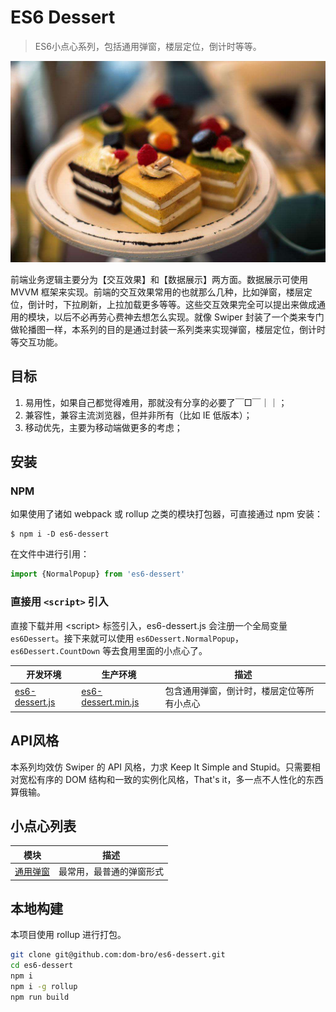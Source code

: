 # ES6 Dessert

> ES6小点心系列，包括通用弹窗，楼层定位，倒计时等等。

![](./images/dessert.jpg)

前端业务逻辑主要分为【交互效果】和【数据展示】两方面。数据展示可使用 MVVM 框架来实现。前端的交互效果常用的也就那么几种，比如弹窗，楼层定位，倒计时，下拉刷新，上拉加载更多等等。这些交互效果完全可以提出来做成通用的模块，以后不必再劳心费神去想怎么实现。就像 Swiper 封装了一个类来专门做轮播图一样，本系列的目的是通过封装一系列类来实现弹窗，楼层定位，倒计时等交互功能。

## 目标

1. 易用性，如果自己都觉得难用，那就没有分享的必要了￣□￣｜｜；
2. 兼容性，兼容主流浏览器，但并非所有（比如 IE 低版本）；
3. 移动优先，主要为移动端做更多的考虑；

## 安装

### NPM

如果使用了诸如 webpack 或 rollup 之类的模块打包器，可直接通过 npm 安装：

```
$ npm i -D es6-dessert
```

在文件中进行引用：

```js
import {NormalPopup} from 'es6-dessert'
```

### 直接用 `<script>` 引入

直接下载并用 &lt;script> 标签引入，es6-dessert.js 会注册一个全局变量 `es6Dessert`。接下来就可以使用 `es6Dessert.NormalPopup`，`es6Dessert.CountDown` 等去食用里面的小点心了。

<table>
  <thead><tr><th>开发环境</th><th>生产环境</th><th>描述</th></tr></thead>
  <tbody>
  <tr>
    <td><a href="https://unpkg.com/es6-dessert/dist/es6-dessert.js">es6-dessert.js</a></td>
    <td><a href="https://unpkg.com/es6-dessert/dist/es6-dessert.min.js">es6-dessert.min.js</a></td>
    <td>包含通用弹窗，倒计时，楼层定位等所有小点心</td>
  </tr>
  </tbody>
</table>

## API风格

本系列均效仿 Swiper 的 API 风格，力求 Keep It Simple and Stupid。只需要相对宽松有序的 DOM 结构和一致的实例化风格，That's it，多一点不人性化的东西算俄输。

## 小点心列表

<table>
  <thead><tr><th>模块</th><th>描述</th></tr></thead>
  <tbody>
  <tr>
    <td><a href="https://dom-bro.github.io/%E6%95%88%E6%9E%9C/effect_04_%E9%80%9A%E7%94%A8%E5%BC%B9%E7%AA%97/index.html">通用弹窗</a></td>
    <td>最常用，最普通的弹窗形式</td>
  </tr>
  </tbody>
</table>

## 本地构建

本项目使用 rollup 进行打包。

```bash
git clone git@github.com:dom-bro/es6-dessert.git
cd es6-dessert
npm i
npm i -g rollup
npm run build
```
